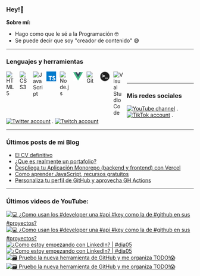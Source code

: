 ### Hey!👋
**Sobre mí:**
- Hago como que le sé a la Programación 🤓 
- Se puede decir que soy "creador de contenido" 😅

---
### Lenguajes y herramientas

<img align="left" alt="HTML5" width="26px" src="https://cdn.jsdelivr.net/gh/devicons/devicon/icons/html5/html5-original.svg" style="padding-right:10px;" />
<img align="left" alt="CSS3" width="26px" src="https://cdn.jsdelivr.net/gh/devicons/devicon/icons/css3/css3-original.svg" style="padding-right:10px;" />
<img align="left" alt="JavaScript" width="26px" src="https://cdn.jsdelivr.net/gh/devicons/devicon/icons/javascript/javascript-original.svg" style="padding-right:10px;" />
<img align="left" alt="Typescript" width="26px" src="https://raw.githubusercontent.com/github/explore/80688e429a7d4ef2fca1e82350fe8e3517d3494d/topics/typescript/typescript.png" style="padding-right:10px;" />
<img align="left" alt="Node.js" width="26px" src="https://cdn.jsdelivr.net/gh/devicons/devicon/icons/nodejs/nodejs-original.svg" style="padding-right:10px;" />
<img align="left" alt="Vue" width="26px" src="https://raw.githubusercontent.com/github/explore/80688e429a7d4ef2fca1e82350fe8e3517d3494d/topics/vue/vue.png" style="padding-right:10px;" />
<img align="left" alt="Git" width="26px" src="https://cdn.jsdelivr.net/gh/devicons/devicon/icons/git/git-original.svg" style="padding-right:10px;" />
<img align="left" alt="Terminal" width="26px" src="https://raw.githubusercontent.com/github/explore/d92924b1d925bb134e308bd29c9de6c302ed3beb/topics/terminal/terminal.png" style="padding-right:10px;" />
<img align="left" alt="Visual Studio Code" width="26px" src="https://cdn.jsdelivr.net/gh/devicons/devicon/icons/vscode/vscode-original.svg" style="padding-right:10px;" />

<br>

---
### Mis redes sociales

[![YouTube channel](https://img.shields.io/youtube/channel/subscribers/UCKMWXwHYoy920OFEN_BM5VQ?style=social)](https://www.youtube.com/@doneberdev)
 . [![TikTok account](https://img.shields.io/endpoint?logo=TikTok&style=social&url=https%3A%2F%2Fdoneber.dev%2Ftiktok-counter%2F)](https://www.tiktok.com/@doneberdev)
 . [![Twitter account](https://img.shields.io/twitter/follow/doneberdev?label=Followers&style=social)](https://twitter.com/doneberdev)
 . [![Twitch account](https://img.shields.io/twitch/status/doneberdev?style=social)](https://twitch.tv/doneberdev)
 
---
### Últimos posts de mi Blog

<!-- BLOG-POST-LIST:START -->
- [El CV definitivo](https://doneber.dev/blog/el-cv-definitivo/)
- [¿Que es realmente un portafolio?](https://doneber.dev/blog/que-es-realmente-un-portafolio/)
- [Despliega tu Aplicación Monorepo &lpar;backend y frontend&rpar; con Vercel](https://doneber.dev/blog/despliega-tu-aplicaci%C3%B3n-monorepo-backend-y-frontend-con-vercel/)
- [Como aprender JavaScript, recursos gratuitos](https://doneber.dev/blog/como-aprender-javascript-recursos-gratuitos/)
- [Personaliza tu perfil de GitHub y aprovecha GH Actions](https://doneber.dev/blog/personaliza-tu-perfil-de-github-y-aprovecha-gh-actions/)
<!-- BLOG-POST-LIST:END -->
 
---
### Últimos videos de YouTube:

<!-- BEGIN YOUTUBE-CARDS -->
[![💻 ¿Como usan los #developer una #api #key como la de #github en sus #proyectos?](https://ytcards.demolab.com/?id=_a8nuULRwYs&title=%F0%9F%92%BB+%C2%BFComo+usan+los+%23developer+una+%23api+%23key+como+la+de+%23github+en+sus+%23proyectos%3F&lang=en&timestamp=1681253577&background_color=%230f0f0f&title_color=%23ffffff&stats_color=%23dedede&width=250&duration=58 "💻 ¿Como usan los #developer una #api #key como la de #github en sus #proyectos?")](https://www.youtube.com/watch?v=_a8nuULRwYs#gh-dark-mode-only)[![💻 ¿Como usan los #developer una #api #key como la de #github en sus #proyectos?](https://ytcards.demolab.com/?id=_a8nuULRwYs&title=%F0%9F%92%BB+%C2%BFComo+usan+los+%23developer+una+%23api+%23key+como+la+de+%23github+en+sus+%23proyectos%3F&lang=en&timestamp=1681253577&background_color=%230d1117&title_color=%23ffffff&stats_color=%23dedede&width=250&duration=58 "💻 ¿Como usan los #developer una #api #key como la de #github en sus #proyectos?")](https://www.youtube.com/watch?v=_a8nuULRwYs#gh-light-mode-only)
[![¿Como estoy empezando con LinkedIn? | #dia05](https://ytcards.demolab.com/?id=rltpD5exTsM&title=%C2%BFComo+estoy+empezando+con+LinkedIn%3F+%7C+%23dia05&lang=en&timestamp=1680645611&background_color=%230f0f0f&title_color=%23ffffff&stats_color=%23dedede&width=250&duration=507 "¿Como estoy empezando con LinkedIn? | #dia05")](https://www.youtube.com/watch?v=rltpD5exTsM#gh-dark-mode-only)[![¿Como estoy empezando con LinkedIn? | #dia05](https://ytcards.demolab.com/?id=rltpD5exTsM&title=%C2%BFComo+estoy+empezando+con+LinkedIn%3F+%7C+%23dia05&lang=en&timestamp=1680645611&background_color=%230d1117&title_color=%23ffffff&stats_color=%23dedede&width=250&duration=507 "¿Como estoy empezando con LinkedIn? | #dia05")](https://www.youtube.com/watch?v=rltpD5exTsM#gh-light-mode-only)
[![🗃️ Pruebo la nueva herramienta de GitHub y me organiza TODO!😱](https://ytcards.demolab.com/?id=AVplj3Se4VM&title=%F0%9F%97%83%EF%B8%8F+Pruebo+la+nueva+herramienta+de+GitHub+y+me+organiza+TODO%21%F0%9F%98%B1&lang=en&timestamp=1680194631&background_color=%230f0f0f&title_color=%23ffffff&stats_color=%23dedede&width=250&duration=59 "🗃️ Pruebo la nueva herramienta de GitHub y me organiza TODO!😱")](https://www.youtube.com/watch?v=AVplj3Se4VM#gh-dark-mode-only)[![🗃️ Pruebo la nueva herramienta de GitHub y me organiza TODO!😱](https://ytcards.demolab.com/?id=AVplj3Se4VM&title=%F0%9F%97%83%EF%B8%8F+Pruebo+la+nueva+herramienta+de+GitHub+y+me+organiza+TODO%21%F0%9F%98%B1&lang=en&timestamp=1680194631&background_color=%230d1117&title_color=%23ffffff&stats_color=%23dedede&width=250&duration=59 "🗃️ Pruebo la nueva herramienta de GitHub y me organiza TODO!😱")](https://www.youtube.com/watch?v=AVplj3Se4VM#gh-light-mode-only)
<!-- END YOUTUBE-CARDS -->
